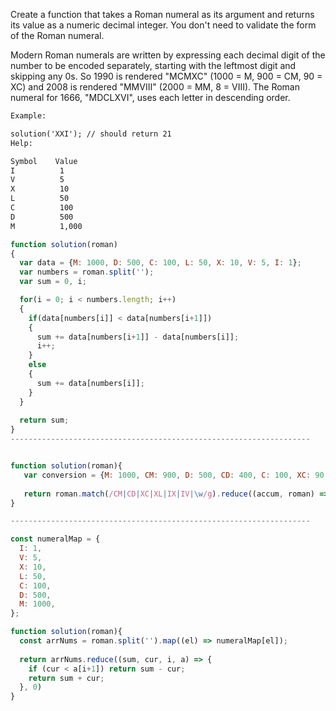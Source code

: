 Create a function that takes a Roman numeral as its argument and returns its value as a numeric decimal integer. You don't need to validate the form of the Roman numeral.

Modern Roman numerals are written by expressing each decimal digit of the number to be encoded separately, starting with the leftmost digit and skipping any 0s. So 1990 is rendered "MCMXC" (1000 = M, 900 = CM, 90 = XC) and 2008 is rendered "MMVIII" (2000 = MM, 8 = VIII). The Roman numeral for 1666, "MDCLXVI", uses each letter in descending order.
```html
Example:

solution('XXI'); // should return 21
Help:

Symbol    Value
I          1
V          5
X          10
L          50
C          100
D          500
M          1,000
```

```js
function solution(roman)
{
  var data = {M: 1000, D: 500, C: 100, L: 50, X: 10, V: 5, I: 1};
  var numbers = roman.split('');
  var sum = 0, i;

  for(i = 0; i < numbers.length; i++)
  {
    if(data[numbers[i]] < data[numbers[i+1]])
    {
      sum += data[numbers[i+1]] - data[numbers[i]];
      i++;
    }
    else
    {
      sum += data[numbers[i]];
    }
  }
  
  return sum;
}
-------------------------------------------------------------------


function solution(roman){
   var conversion = {M: 1000, CM: 900, D: 500, CD: 400, C: 100, XC: 90, L: 50, XL: 40, X: 10, IX: 9, V: 5, IV: 4, I: 1};
   
   return roman.match(/CM|CD|XC|XL|IX|IV|\w/g).reduce((accum, roman) => accum + conversion[roman], 0);
}

-------------------------------------------------------------------

const numeralMap = {
  I: 1,
  V: 5,
  X: 10,
  L: 50,
  C: 100,
  D: 500,
  M: 1000,
};

function solution(roman){
  const arrNums = roman.split('').map((el) => numeralMap[el]);
  
  return arrNums.reduce((sum, cur, i, a) => {
    if (cur < a[i+1]) return sum - cur;
    return sum + cur;
  }, 0)
}
